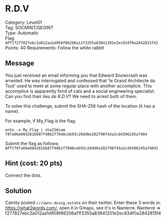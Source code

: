 # R.D.V

Category: Level01  
Tag: SOCMINT/GEOINT  
Type: Automatic  
Flag: `APT{f277827ebc2a012aa1d958f86206a11f3355a83841201e2ec834f0a2842815f4}`  
Points: 40
Requirements: Follow the white rabbit

## Message

You just received an email informing you that Edward Snowcrash was arrested. He was interrogated and confessed that 'le Grand Architecte du Tout' used to meet at some regular place with another accomplice. This accomplice is apparently fond of cats and a social engineering specialist. Can you find their *lieu de R.D.V*? We need to arrest both of them.

To solve this challenge, submit the SHA-256 hash of the location (it has a name).

For example, if My_Flag is the flag:
```
echo -n My_Flag | sha256sum
f8fa66e084281bb87f40b2f7048ceb93c28dd6e282f98f43a2cd4396245a7404
```

Submit the flag as follows:  
`APT{f8fa66e084281bb87f40b2f7048ceb93c28dd6e282f98f43a2cd4396245a7404}`

## Hint (cost: 20 pts)

Connect the dots.

## Solution

Catnity posted `///owns.doing.estate` on their twitter. Enter these 3 words in: https://what3words.com/, open it in Gmaps, see it's in Nanterre.
Nanterre => f277827ebc2a012aa1d958f86206a11f3355a83841201e2ec834f0a2842815f4
